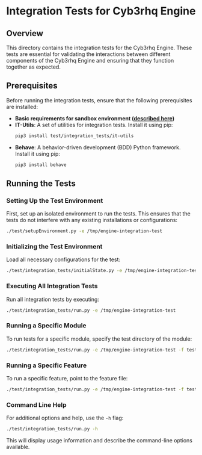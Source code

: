 # Integration Tests for Cyb3rhq Engine

## Overview

This directory contains the integration tests for the Cyb3rhq Engine. These tests are essential for validating the interactions between different components of the Cyb3rhq Engine and ensuring that they function together as expected.

## Prerequisites

Before running the integration tests, ensure that the following prerequisites are installed:

- **Basic requirements for sandbox environment  ([described here](../README.md#prerequisites))**
- **IT-Utils**: A set of utilities for integration tests. Install it using pip:
  ```bash
  pip3 install test/integration_tests/it-utils
  ```
- **Behave**: A behavior-driven development (BDD) Python framework. Install it using pip:
  ```bash
  pip3 install behave
  ```

## Running the Tests



### Setting Up the Test Environment

First, set up an isolated environment to run the tests. This ensures that the tests do not interfere with any existing installations or configurations:

```bash
./test/setupEnvironment.py -e /tmp/engine-integration-test
```

### Initializing the Test Environment

Load all necessary configurations for the test:

```bash
./test/integration_tests/initialState.py -e /tmp/engine-integration-test
```

### Executing All Integration Tests

Run all integration tests by executing:

```bash
./test/integration_tests/run.py -e /tmp/engine-integration-test
```

### Running a Specific Module

To run tests for a specific module, specify the test directory of the module:

```bash
./test/integration_tests/run.py -e /tmp/engine-integration-test -f test/integration_tests/catalog
```

### Running a Specific Feature

To run a specific feature, point to the feature file:

```bash
./test/integration_tests/run.py -e /tmp/engine-integration-test -f test/integration_tests/catalog/features/api.feature
```

### Command Line Help

For additional options and help, use the `-h` flag:

```bash
./test/integration_tests/run.py -h
```

This will display usage information and describe the command-line options available.
